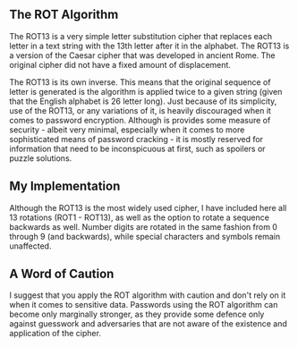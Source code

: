 ## The ROT Algorithm

The ROT13 is a very simple letter substitution cipher that replaces each letter in a text string with the 13th letter after it in the alphabet. The ROT13 is a version of the Caesar cipher that was developed in ancient Rome. The original cipher did not have a fixed amount of displacement.

The ROT13 is its own inverse. This means that the original sequence
of letter is generated is the algorithm is applied twice to a given
string (given that the English alphabet is 26 letter long). Just
because of its simplicity, use of the ROT13, or any variations of
it, is heavily discouraged when it comes to password encryption.
Although is provides some measure of security - albeit very minimal,
especially when it comes to more sophisticated means of password
cracking - it is mostly reserved for information that need to be
inconspicuous at first, such as spoilers or puzzle solutions.

## My Implementation

Although the ROT13 is the most widely used cipher, I have included
here all 13 rotations (ROT1 - ROT13), as well as the option to
rotate a sequence backwards as well. Number digits are rotated in
the same fashion from 0 through 9 (and backwards), while special
characters and symbols remain unaffected.

## A Word of Caution

I suggest that you apply the ROT algorithm with caution and don't
rely on it when it comes to sensitive data. Passwords using the ROT
algorithm can become only marginally stronger, as they provide some
defence only against guesswork and adversaries that are not aware of
the existence and application of the cipher.
